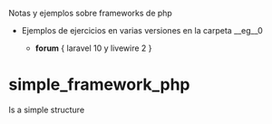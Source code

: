 Notas y ejemplos sobre frameworks de php

- Ejemplos de ejercicios en varias versiones en la carpeta __eg__0

    - __forum__ { laravel 10 y livewire 2 }



# simple_framework_php

Is a simple structure


